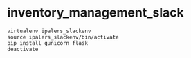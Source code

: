 # inventory_management_slack

```
virtualenv ipalers_slackenv
source ipalers_slackenv/bin/activate
pip install gunicorn flask
deactivate
```
 
